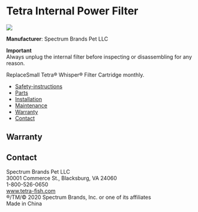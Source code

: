 # Tetra Internal Power Filter

![](product.png)

**Manufacturer**: Spectrum Brands Pet LLC

**Important**  
Always unplug the internal filter before inspecting or disassembling for any reason.

ReplaceSmall Tetra® Whisper® Filter Cartridge monthly.

* [Safety-instructions](#Safety-instructions)
* [Parts](#Parts)
* [Installation](#Installation)
* [Maintenance](#Maintenance)
* [Warranty](#Warranty)
* [Contact](#Contact)

## Warranty

## Contact

Spectrum Brands Pet LLC  
30001 Commerce St., Blacksburg, VA 24060  
1-800-526-0650  
www.tetra-fish.com  
®/TM/© 2020 Spectrum Brands, Inc. or one of its affiliates  
Made in China

